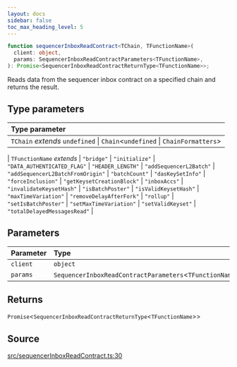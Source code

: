 ```yaml
---
layout: docs
sidebar: false
toc_max_heading_level: 5
---
```


```ts
function sequencerInboxReadContract<TChain, TFunctionName>(
  client: object,
  params: SequencerInboxReadContractParameters<TFunctionName>,
): Promise<SequencerInboxReadContractReturnType<TFunctionName>>;
```

Reads data from the sequencer inbox contract on a specified chain and returns
the result.

## Type parameters

| Type parameter                                                                |
| :---------------------------------------------------------------------------- |
| `TChain` _extends_ `undefined` \| `Chain`\<`undefined` \| `ChainFormatters`\> |

| `TFunctionName` _extends_
\| `"bridge"`
\| `"initialize"`
\| `"DATA_AUTHENTICATED_FLAG"`
\| `"HEADER_LENGTH"`
\| `"addSequencerL2Batch"`
\| `"addSequencerL2BatchFromOrigin"`
\| `"batchCount"`
\| `"dasKeySetInfo"`
\| `"forceInclusion"`
\| `"getKeysetCreationBlock"`
\| `"inboxAccs"`
\| `"invalidateKeysetHash"`
\| `"isBatchPoster"`
\| `"isValidKeysetHash"`
\| `"maxTimeVariation"`
\| `"removeDelayAfterFork"`
\| `"rollup"`
\| `"setIsBatchPoster"`
\| `"setMaxTimeVariation"`
\| `"setValidKeyset"`
\| `"totalDelayedMessagesRead"` |

## Parameters

| Parameter | Type                                                      |
| :-------- | :-------------------------------------------------------- |
| `client`  | `object`                                                  |
| `params`  | `SequencerInboxReadContractParameters`\<`TFunctionName`\> |

## Returns

`Promise`\<`SequencerInboxReadContractReturnType`\<`TFunctionName`\>\>

## Source

[src/sequencerInboxReadContract.ts:30](https://github.com/OffchainLabs/arbitrum-orbit-sdk/blob/9d5595a042e42f7d6b9af10a84816c98ea30f330/src/sequencerInboxReadContract.ts#L30)
